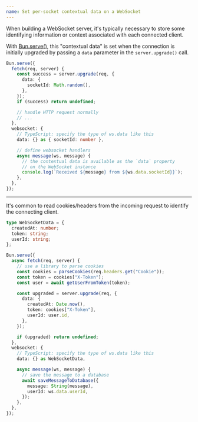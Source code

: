 ```yaml
---
name: Set per-socket contextual data on a WebSocket
---
```


When building a WebSocket server, it's typically necessary to store some identifying information or context associated with each connected client.

With [Bun.serve()](https://bun.com/docs/api/websockets#contextual-data), this "contextual data" is set when the connection is initially upgraded by passing a `data` parameter in the `server.upgrade()` call.

```ts
Bun.serve({
  fetch(req, server) {
    const success = server.upgrade(req, {
      data: {
        socketId: Math.random(),
      },
    });
    if (success) return undefined;

    // handle HTTP request normally
    // ...
  },
  websocket: {
    // TypeScript: specify the type of ws.data like this
    data: {} as { socketId: number },

    // define websocket handlers
    async message(ws, message) {
      // the contextual data is available as the `data` property
      // on the WebSocket instance
      console.log(`Received ${message} from ${ws.data.socketId}}`);
    },
  },
});
```

---

It's common to read cookies/headers from the incoming request to identify the connecting client.

```ts
type WebSocketData = {
  createdAt: number;
  token: string;
  userId: string;
};

Bun.serve({
  async fetch(req, server) {
    // use a library to parse cookies
    const cookies = parseCookies(req.headers.get("Cookie"));
    const token = cookies["X-Token"];
    const user = await getUserFromToken(token);

    const upgraded = server.upgrade(req, {
      data: {
        createdAt: Date.now(),
        token: cookies["X-Token"],
        userId: user.id,
      },
    });

    if (upgraded) return undefined;
  },
  websocket: {
    // TypeScript: specify the type of ws.data like this
    data: {} as WebSocketData,

    async message(ws, message) {
      // save the message to a database
      await saveMessageToDatabase({
        message: String(message),
        userId: ws.data.userId,
      });
    },
  },
});
```
